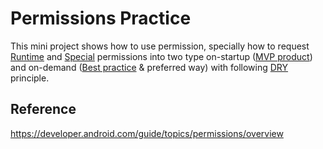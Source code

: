 # Permissions Practice

This mini project shows how to use permission, specially how to request [Runtime](https://developer.android.com/guide/topics/permissions/overview#runtime) 
and [Special](https://developer.android.com/guide/topics/permissions/overview#special) permissions into two type on-startup ([MVP product](https://en.wikipedia.org/wiki/Minimum_viable_product)) and on-demand 
([Best practice](https://developer.android.com/training/permissions/usage-notes) & preferred way) with following [DRY](https://en.wikipedia.org/wiki/Don%27t_repeat_yourself) principle.

## Reference
https://developer.android.com/guide/topics/permissions/overview
